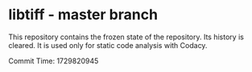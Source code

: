# libtiff - master branch

This repository contains the frozen state of the repository.
Its history is cleared. It is used only for static code
analysis with Codacy.

Commit Time: 1729820945